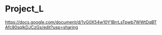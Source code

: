 # Project_L

https://docs.google.com/document/d/1vG0X54w10Y1BrrLsTpwb7WWtDqBTAfc80sqlkDJCzGs/edit?usp=sharing
